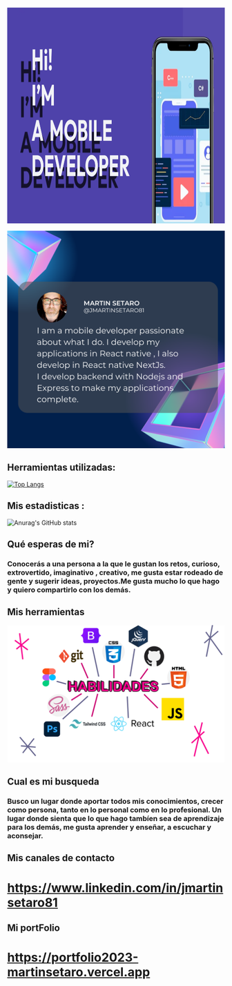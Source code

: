    <p align="center"><img width="100%" height="500" src="https://raw.githubusercontent.com/martinsetaro/martinsetaro/master/bannergithub.png"></p>


   
   
  
   ![alt text](https://raw.githubusercontent.com/martinsetaro/martinsetaro/master/informacion.png)
   ## Herramientas utilizadas:
  
  [![Top Langs](https://github-readme-stats.vercel.app/api/top-langs/?username=martinsetaro&layout=compact)](https://github.com/anuraghazra/github-readme-stats)

## Mis estadisticas :

   ![Anurag's GitHub stats](https://github-readme-stats.vercel.app/api?username=martinsetaro&show_icons=true&theme=radical)



## Qué esperas de mi?
### Conocerás a una persona a la que le gustan los retos, curioso, extrovertido, imaginativo , creativo, me gusta estar rodeado de gente y sugerir ideas, proyectos.Me gusta mucho lo que hago y quiero compartirlo con los demás.



## Mis herramientas
![alt text](https://raw.githubusercontent.com/martinsetaro/martinsetaro/master/habilidades.png)



## Cual es mi busqueda

### Busco un lugar donde aportar todos mis conocimientos, crecer como persona, tanto en lo personal como en lo profesional. Un lugar donde sienta que lo que hago tambíen sea de aprendizaje para los demás, me gusta aprender y enseñar, a escuchar y aconsejar.


## Mis canales de contacto
# https://www.linkedin.com/in/jmartinsetaro81 
## Mi portFolio
# https://portfolio2023-martinsetaro.vercel.app









<!---
martinsetaro/martinsetaro is a ✨ special ✨ repository because its `README.md` (this file) appears on your GitHub profile.
You can click the Preview link to take a look at your changes.
--->
